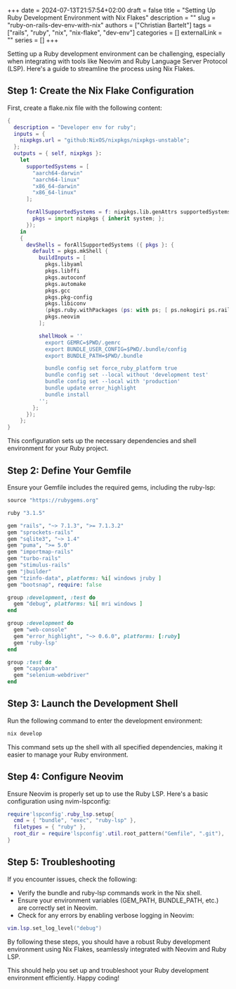+++
date = 2024-07-13T21:57:54+02:00
draft = false
title = "Setting Up Ruby Development Environment with Nix Flakes"
description = ""
slug = "ruby-on-rails-dev-env-with-nix"
authors = ["Christian Bartelt"]
tags = ["rails", "ruby", "nix", "nix-flake", "dev-env"]
categories = []
externalLink = ""
series = []
+++

Setting up a Ruby development environment can be challenging, especially when integrating with tools like Neovim and Ruby Language Server Protocol (LSP). Here's a guide to streamline the process using Nix Flakes.

## Step 1: Create the Nix Flake Configuration

First, create a flake.nix file with the following content:

```nix
{
  description = "Developer env for ruby";
  inputs = {
    nixpkgs.url = "github:NixOS/nixpkgs/nixpkgs-unstable";
  };
  outputs = { self, nixpkgs }:
    let
      supportedSystems = [
        "aarch64-darwin"
        "aarch64-linux"
        "x86_64-darwin"
        "x86_64-linux"
      ];

      forAllSupportedSystems = f: nixpkgs.lib.genAttrs supportedSystems (system: f {
        pkgs = import nixpkgs { inherit system; };
      });
    in
    {
      devShells = forAllSupportedSystems ({ pkgs }: {
        default = pkgs.mkShell {
          buildInputs = [
            pkgs.libyaml
            pkgs.libffi
            pkgs.autoconf
            pkgs.automake
            pkgs.gcc
            pkgs.pkg-config
            pkgs.libiconv
            (pkgs.ruby.withPackages (ps: with ps; [ ps.nokogiri ps.rails ps.ruby-lsp ]))
            pkgs.neovim
          ];

          shellHook = ''
            export GEMRC=$PWD/.gemrc
            export BUNDLE_USER_CONFIG=$PWD/.bundle/config
            export BUNDLE_PATH=$PWD/.bundle

            bundle config set force_ruby_platform true
            bundle config set --local without 'development test'
            bundle config set --local with 'production'
            bundle update error_highlight
            bundle install
          '';
        };
      });
    };
}
```
This configuration sets up the necessary dependencies and shell environment for your Ruby project.

## Step 2: Define Your Gemfile

Ensure your Gemfile includes the required gems, including the ruby-lsp:

```ruby
source "https://rubygems.org"

ruby "3.1.5"

gem "rails", "~> 7.1.3", ">= 7.1.3.2"
gem "sprockets-rails"
gem "sqlite3", "~> 1.4"
gem "puma", ">= 5.0"
gem "importmap-rails"
gem "turbo-rails"
gem "stimulus-rails"
gem "jbuilder"
gem "tzinfo-data", platforms: %i[ windows jruby ]
gem "bootsnap", require: false

group :development, :test do
  gem "debug", platforms: %i[ mri windows ]
end

group :development do
  gem "web-console"
  gem "error_highlight", "~> 0.6.0", platforms: [:ruby]
  gem 'ruby-lsp'
end

group :test do
  gem "capybara"
  gem "selenium-webdriver"
end
```
## Step 3: Launch the Development Shell

Run the following command to enter the development environment:

```bash
nix develop
```
This command sets up the shell with all specified dependencies, making it easier to manage your Ruby environment.

## Step 4: Configure Neovim

Ensure Neovim is properly set up to use the Ruby LSP. Here's a basic configuration using nvim-lspconfig:

```lua
require'lspconfig'.ruby_lsp.setup{
  cmd = { "bundle", "exec", "ruby-lsp" },
  filetypes = { "ruby" },
  root_dir = require'lspconfig'.util.root_pattern("Gemfile", ".git"),
}
```

## Step 5: Troubleshooting

If you encounter issues, check the following:

- Verify the bundle and ruby-lsp commands work in the Nix shell.
- Ensure your environment variables (GEM_PATH, BUNDLE_PATH, etc.) are correctly set in Neovim.
- Check for any errors by enabling verbose logging in Neovim:

```lua
vim.lsp.set_log_level("debug")
```
By following these steps, you should have a robust Ruby development environment using Nix Flakes, seamlessly integrated with Neovim and Ruby LSP.


This should help you set up and troubleshoot your Ruby development environment efficiently. Happy coding!

